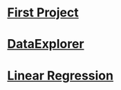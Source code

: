 # [First Project](https://github.com/Beck049/R_basics/tree/main/week2/First_Project)

# [DataExplorer](https://github.com/Beck049/R_basics/tree/main/week2/DataExplorer)

# [Linear Regression](https://github.com/Beck049/R_basics/tree/main/week2/Linear_Regression)
